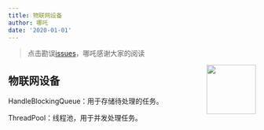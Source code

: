 ```yaml
---
title: 物联网设备
author: 哪吒
date: '2020-01-01'
---
```


> 点击勘误[issues](https://github.com/webVueBlog/JavaPlusDoc/issues)，哪吒感谢大家的阅读

<img align="right" width="100" src="https://cdn.jsdelivr.net/gh/YunYouJun/yun/images/yun-alpha-compressed.png">

## 物联网设备

HandleBlockingQueue：用于存储待处理的任务。

ThreadPool：线程池，用于并发处理任务。

